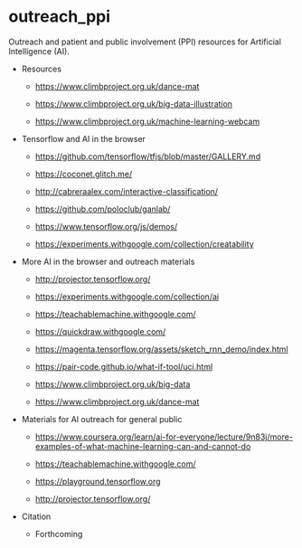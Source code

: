 # outreach_ppi

Outreach and patient and public involvement (PPI) resources for Artificial Intelligence (AI).

* Resources

    * https://www.climbproject.org.uk/dance-mat
    
    * https://www.climbproject.org.uk/big-data-illustration
    
    * https://www.climbproject.org.uk/machine-learning-webcam


* Tensorflow and AI in the browser

    * https://github.com/tensorflow/tfjs/blob/master/GALLERY.md

    * https://coconet.glitch.me/

    * http://cabreraalex.com/interactive-classification/
    
    * https://github.com/poloclub/ganlab/
    
    * https://www.tensorflow.org/js/demos/
    
    * https://experiments.withgoogle.com/collection/creatability
    


* More AI in the browser and outreach materials

    * http://projector.tensorflow.org/
    
    * https://experiments.withgoogle.com/collection/ai
    
    
    
    * https://teachablemachine.withgoogle.com/
    
    * https://quickdraw.withgoogle.com/
    
    * https://magenta.tensorflow.org/assets/sketch_rnn_demo/index.html
    
    * https://pair-code.github.io/what-if-tool/uci.html
    
    * https://www.climbproject.org.uk/big-data
    
    * https://www.climbproject.org.uk/dance-mat
    
    
* Materials for AI outreach for general public

    * https://www.coursera.org/learn/ai-for-everyone/lecture/9n83j/more-examples-of-what-machine-learning-can-and-cannot-do​

    * https://teachablemachine.withgoogle.com/

    * https://playground.tensorflow.org

    * http://projector.tensorflow.org/

* Citation

    * Forthcoming
